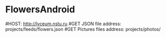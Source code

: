 # FlowersAndroid
#HOST: http://lyceum.nstu.ru
#GET JSON file address: projects/feeds/flowers.json
#GET Pictures files address: projects/photos/
